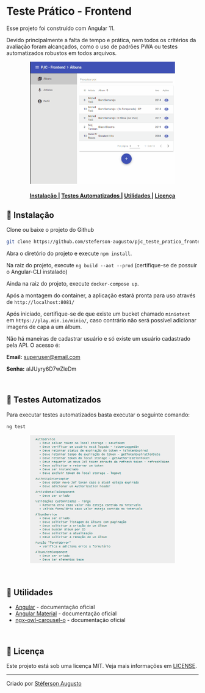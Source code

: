 # Teste Prático - Frontend

Esse projeto foi construído com Angular 11. 

Devido principalmente a falta de tempo e prática, nem todos os critérios da avaliação foram alcançados, como o uso de padrões PWA ou testes automatizados robustos em todos arquivos.

<p align="center">
  <img src="./github/animation.gif" alt="animação" width="380" >
</p>

<h4 align="center">
  <a href="#started" >
    Instalação
  </a>
  |
  <a href="#tests" >
    Testes Automatizados
  </a>
  |
  <a href="#utils" >
    Utilidades
  </a>
  |
  <a href="#license" >
    Licença
  </a>
</h4>

<h2 name="started">🔧 Instalação</h2>

Clone ou baixe o projeto do Github

```bash
git clone https://github.com/steferson-augusto/pjc_teste_pratico_frontend.git
```

Abra o diretório do projeto e execute `npm install`.

Na raiz do projeto, execute `ng build --aot --prod` (certifique-se de possuir o Angular-CLI instalado)

Ainda na raiz do projeto, execute `docker-compose up`.

Após a montagem do container, a aplicação estará pronta para uso através de `http://localhost:8081/`

Após iniciado, certifique-se de que existe um bucket chamado `miniotest` em `https://play.min.io/minio/`, caso contrário não será possível adicionar imagens de capa a um álbum.

Não há maneiras de cadastrar usuário e só existe um usuário cadastrado pela API. O acesso é:

<b>Email:</b> superuser@email.com

<b>Senha:</b> aIJUyry6D7wZleDm

<br/>
<h2 name="tests">🔧 Testes Automatizados</h2>

Para executar testes automatizados basta executar o seguinte comando:

```js
ng test
```

<p align="center">
  <img src="./github/tests.png" alt="iniciado" width="380" >
</p>

<br/>
<h2 name="utils">📏 Utilidades</h2>

<ul>
  <li>
    <a href="https://angular.io/docs" target="_blank">Angular</a>
    - documentação oficial
  </li>

  <li>
    <a href="https://material.angular.io/components/categories" target="_blank">Angular Material</a> - documentação oficial
  </li>

  <li>
    <a href="https://www.npmjs.com/package/ngx-owl-carousel-o" target="_blank">ngx-owl-carousel-o</a> - documentação oficial
  </li>
</ul>

<br/>
<h2 name="license">📝 Licença</h2>
<p>Este projeto está sob uma licença MIT. Veja mais informações em <a href="https://github.com/steferson-augusto/pjc_teste_pratico_frontend/blob/master/LICENSE" target="_blank">LICENSE</a>.</p>

---

<p>Criado por <a href="https://www.linkedin.com/in/st%C3%A9ferson-augusto-4b0b9b124/" target="_blank">Stéferson Augusto</a></p>
